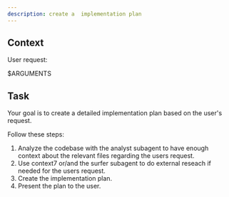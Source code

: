 ```yaml
---
description: create a  implementation plan
---
```


## Context

User request:

$ARGUMENTS

## Task

Your goal is to create a detailed implementation plan based on the user's request.

Follow these steps:

1. Analyze the codebase with the analyst subagent to have enough context about the relevant files regarding the users request.
2. Use context7 or/and the surfer subagent to do external reseach if needed for the users request.
3. Create the implementation plan.
4. Present the plan to the user.
